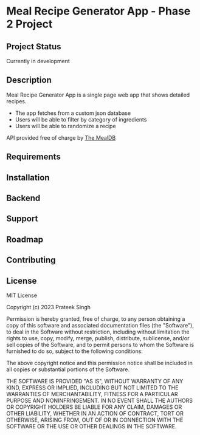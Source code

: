 
# Meal Recipe Generator App - Phase 2 Project

## Project Status

<p>Currently in development</p>

## Description
<p>Meal Recipe Generator App is a single page web app that shows detailed recipes.<br>
<ul>
    <li>The app fetches from a custom json database</li>
    <li>Users will be able to filter by category of ingredients</li>
    <li>Users will be able to randomize a recipe</li>
</ul>
<p>API provided free of charge by <a href = "https://www.themealdb.com">The MealDB</a></p>

## Requirements



## Installation

## Backend

## Support

## Roadmap

## Contributing

## License
<p>MIT License

Copyright (c) 2023 Prateek Singh

Permission is hereby granted, free of charge, to any person obtaining a copy
of this software and associated documentation files (the "Software"), to deal
in the Software without restriction, including without limitation the rights
to use, copy, modify, merge, publish, distribute, sublicense, and/or sell
copies of the Software, and to permit persons to whom the Software is
furnished to do so, subject to the following conditions:

The above copyright notice and this permission notice shall be included in all
copies or substantial portions of the Software.

THE SOFTWARE IS PROVIDED "AS IS", WITHOUT WARRANTY OF ANY KIND, EXPRESS OR
IMPLIED, INCLUDING BUT NOT LIMITED TO THE WARRANTIES OF MERCHANTABILITY,
FITNESS FOR A PARTICULAR PURPOSE AND NONINFRINGEMENT. IN NO EVENT SHALL THE
AUTHORS OR COPYRIGHT HOLDERS BE LIABLE FOR ANY CLAIM, DAMAGES OR OTHER
LIABILITY, WHETHER IN AN ACTION OF CONTRACT, TORT OR OTHERWISE, ARISING FROM,
OUT OF OR IN CONNECTION WITH THE SOFTWARE OR THE USE OR OTHER DEALINGS IN THE
SOFTWARE.</p>

